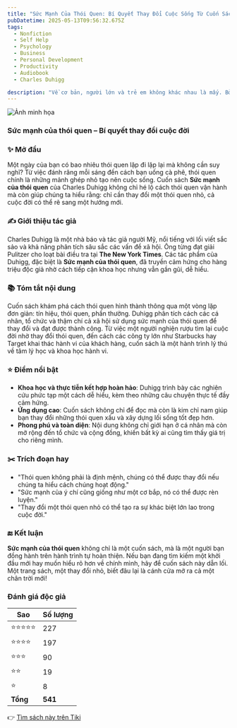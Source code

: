 ```yaml
---
title: "Sức Mạnh Của Thói Quen: Bí Quyết Thay Đổi Cuộc Sống Từ Cuốn Sách Bestseller"
pubDatetime: 2025-05-13T09:56:32.675Z
tags:
  - Nonfiction
  - Self Help
  - Psychology
  - Business
  - Personal Development
  - Productivity
  - Audiobook
  - Charles Duhigg

description: "Về cơ bản, người lớn và trẻ em không khác nhau là mấy. Bởi hầu hết những hành động hàng ngày của chúng ta đều là sản phẩm của thói quen vô thức. Thế nhưng không phải cá nhân, tổ chức nào cũng có được thành công. Đó là vì mỗi người có những thói quen riêng. Vậy thói quen nào mới giúp bạn thành công? Trong cuốn sách “Sức mạnh của thói quen”, Charles Duhigg sẽ giải đáp thắc mắc ấy."
---
```


![Ảnh minh họa](https://images-na.ssl-images-amazon.com/images/S/compressed.photo.goodreads.com/books/1630653592i/27870217.jpg) 

 ### Sức mạnh của thói quen – Bí quyết thay đổi cuộc đời

### ✨ Mở đầu
Một ngày của bạn có bao nhiêu thói quen lặp đi lặp lại mà không cần suy nghĩ? Từ việc đánh răng mỗi sáng đến cách bạn uống cà phê, thói quen chính là những mảnh ghép nhỏ tạo nên cuộc sống. Cuốn sách **Sức mạnh của thói quen** của Charles Duhigg không chỉ hé lộ cách thói quen vận hành mà còn giúp chúng ta hiểu rằng: chỉ cần thay đổi một thói quen nhỏ, cả cuộc đời có thể rẽ sang một hướng mới.

### ✍️ Giới thiệu tác giả
Charles Duhigg là một nhà báo và tác giả người Mỹ, nổi tiếng với lối viết sắc sảo và khả năng phân tích sâu sắc các vấn đề xã hội. Ông từng đạt giải Pulitzer cho loạt bài điều tra tại **The New York Times**. Các tác phẩm của Duhigg, đặc biệt là **Sức mạnh của thói quen**, đã truyền cảm hứng cho hàng triệu độc giả nhờ cách tiếp cận khoa học nhưng vẫn gần gũi, dễ hiểu.

### 📚 Tóm tắt nội dung
Cuốn sách khám phá cách thói quen hình thành thông qua một vòng lặp đơn giản: tín hiệu, thói quen, phần thưởng. Duhigg phân tích cách các cá nhân, tổ chức và thậm chí cả xã hội sử dụng sức mạnh của thói quen để thay đổi và đạt được thành công. Từ việc một người nghiện rượu tìm lại cuộc đời nhờ thay đổi thói quen, đến cách các công ty lớn như Starbucks hay Target khai thác hành vi của khách hàng, cuốn sách là một hành trình lý thú về tâm lý học và khoa học hành vi.

### ⭐ Điểm nổi bật
- **Khoa học và thực tiễn kết hợp hoàn hảo**: Duhigg trình bày các nghiên cứu phức tạp một cách dễ hiểu, kèm theo những câu chuyện thực tế đầy cảm hứng.
- **Ứng dụng cao**: Cuốn sách không chỉ để đọc mà còn là kim chỉ nam giúp bạn thay đổi những thói quen xấu và xây dựng lối sống tốt đẹp hơn.
- **Phong phú và toàn diện**: Nội dung không chỉ giới hạn ở cá nhân mà còn mở rộng đến tổ chức và cộng đồng, khiến bất kỳ ai cũng tìm thấy giá trị cho riêng mình.

### ✂️ Trích đoạn hay
- "Thói quen không phải là định mệnh, chúng có thể được thay đổi nếu chúng ta hiểu cách chúng hoạt động."
- "Sức mạnh của ý chí cũng giống như một cơ bắp, nó có thể được rèn luyện."
- "Thay đổi một thói quen nhỏ có thể tạo ra sự khác biệt lớn lao trong cuộc đời."

### 🔚 Kết luận
**Sức mạnh của thói quen** không chỉ là một cuốn sách, mà là một người bạn đồng hành trên hành trình tự hoàn thiện. Nếu bạn đang tìm kiếm một khởi đầu mới hay muốn hiểu rõ hơn về chính mình, hãy để cuốn sách này dẫn lối. Một trang sách, một thay đổi nhỏ, biết đâu lại là cánh cửa mở ra cả một chân trời mới!


### Đánh giá độc giả

| Sao    | Số lượng |
|--------|----------|
| ⭐⭐⭐⭐⭐ | 227 |
| ⭐⭐⭐⭐ | 197 |
| ⭐⭐⭐ | 90 |
| ⭐⭐ | 19 |
| ⭐ | 8 |
| **Tổng** | **541** |


👉 [Tìm sách này trên Tiki](https://tiki.vn/search?q=S%E1%BB%A9c%20M%E1%BA%A1nh%20C%E1%BB%A7a%20Th%C3%B3i%20Quen)